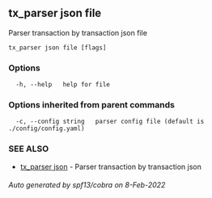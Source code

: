## tx_parser json file

Parser transaction by transaction json file

```
tx_parser json file [flags]
```

### Options

```
  -h, --help   help for file
```

### Options inherited from parent commands

```
  -c, --config string   parser config file (default is ./config/config.yaml)
```

### SEE ALSO

* [tx_parser json](tx_parser_json.md)	 - Parser transaction by transaction json

###### Auto generated by spf13/cobra on 8-Feb-2022
